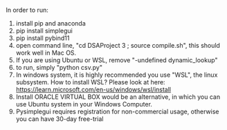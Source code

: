 In order to run:

1. install pip and anaconda
2. pip install simplegui
3. pip install pybind11
4. open command line, "cd DSAProject 3 ; source compile.sh", this should work well in Mac OS. 
5. If you are using Ubuntu or WSL, remove "-undefined dynamic_lookup"
6.  to run, simply "python csv.py"
7.  In windows system, it is highly recommended you use "WSL", the linux subsystem. How to install WSL? Please look at here:
    https://learn.microsoft.com/en-us/windows/wsl/install
8.  Install ORACLE VIRTUAL BOX would be an alternative, in which you can use Ubuntu system in your Windows Computer. 
9.  Pysimplegui requires registration for non-commercial usage, otherwise you can have 30-day free-trial
